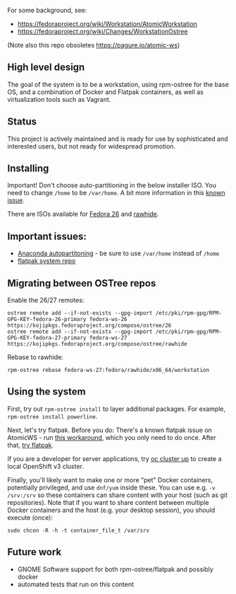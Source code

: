 For some background, see:

 - https://fedoraproject.org/wiki/Workstation/AtomicWorkstation
 - https://fedoraproject.org/wiki/Changes/WorkstationOstree
 
(Note also this repo obsoletes https://pagure.io/atomic-ws)

High level design
-----------------

The goal of the system is to be a workstation, using
rpm-ostree for the base OS, and a combination of
Docker and Flatpak containers, as well as virtualization
tools such as Vagrant.

Status
------

This project is actively maintained and is ready for use
by sophisticated and interested users, but not ready
for widespread promotion.

Installing
----------

Important!  Don't choose auto-partitioning in the below installer ISO.  You
need to change `/home` to be `/var/home`.  A bit more information in
this [known issue](https://github.com/rhinstaller/anaconda/issues/800).

There are ISOs available for [Fedora 26](https://kojipkgs.fedoraproject.org/compose//branched/)
and [rawhide](https://kojipkgs.fedoraproject.org/compose//rawhide/).

Important issues:
-----------------------

 - [Anaconda autopartitoning](https://github.com/rhinstaller/anaconda/issues/800) - be sure to use `/var/home` instead of `/home`
 - [flatpak system repo](https://github.com/flatpak/flatpak/issues/113#issuecomment-247022006)
 
Migrating between OSTree repos
-------------------------------------

Enable the 26/27 remotes:
```
ostree remote add --if-not-exists --gpg-import /etc/pki/rpm-gpg/RPM-GPG-KEY-fedora-26-primary fedora-ws-26 https://kojipkgs.fedoraproject.org/compose/ostree/26
ostree remote add --if-not-exists --gpg-import /etc/pki/rpm-gpg/RPM-GPG-KEY-fedora-27-primary fedora-ws-27 https://kojipkgs.fedoraproject.org/compose/ostree/rawhide
```
Rebase to rawhide:
```
rpm-ostree rebase fedora-ws-27:fedora/rawhide/x86_64/workstation
```
 
Using the system
--------------------

First, try out `rpm-ostree install` to layer additional packages.  For example,
`rpm-ostree install powerline`.

Next, let's try flatpak. Before you do: There's a known flatpak issue on
AtomicWS - run [this workaround](https://github.com/flatpak/flatpak/issues/113#issuecomment-247022006),
which you only need to do once. After that, [try flatpak](http://flatpak.org/apps.html).

If you are a developer for server applications,
try [oc cluster up](https://github.com/openshift/origin/blob/master/docs/cluster_up_down.md) to
create a local OpenShift v3 cluster.

Finally, you'll likely want to make one or more "pet" Docker containers,
potentially privileged, and use `dnf/yum` inside these. You can use e.g. `-v
/srv:/srv` so these containers can share content with your host (such as git
repositories). Note that if you want to share content between multiple Docker
containers and the host (e.g. your desktop session), you should execute (once):

```
sudo chcon -R -h -t container_file_t /var/srv
```

Future work
-----------

 - GNOME Software support for both rpm-ostree/flatpak and possibly docker
 - automated tests that run on this content
